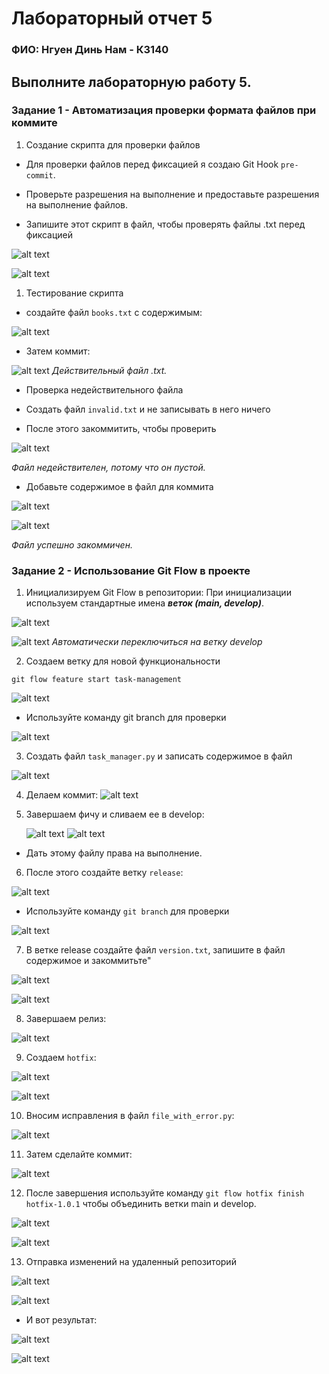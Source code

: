 # Лабораторный отчет 5

### ФИО: Нгуен Динь Нам - К3140

## Выполните лабораторную работу 5.

### Задание 1 - Автоматизация проверки формата файлов при коммите

1.  Создание скрипта для проверки файлов

- Для проверки файлов перед фиксацией я создаю Git Hook `pre-commit`.

- Проверьте разрешения на выполнение и предоставьте разрешения на выполнение файлов.
- Запишите этот скрипт в файл, чтобы проверять файлы .txt перед фиксацией

![alt text](./img/image-29.png)

![alt text](./img/image-30.png)

1. Тестирование скрипта

- создайте файл `books.txt` с содержимым:

![alt text](./img/image.png)

- Затем коммит:

![alt text](./img/image-1.png)
_Действительный файл .txt._

- Проверка недействительного файла

- Создать файл `invalid.txt` и не записывать в него ничего

- После этого закоммитить, чтобы проверить

![alt text](./img/image-2.png)

_Файл недействителен, потому что он пустой._

- Добавьте содержимое в файл для коммита

![alt text](./img/image-3.png)

![alt text](./img/image-4.png)

_Файл успешно закоммичен._

### Задание 2 - Использование Git Flow в проекте

1. Инициализируем Git Flow в репозитории: При инициализации используем стандартные имена **_веток (main, develop)_**.

![alt text](./img/image-5.png)

![alt text](./img/image-6.png)
_Автоматически переключиться на ветку develop_

2. Создаем ветку для новой функциональности

```
git flow feature start task-management
```

![alt text](./img/image-7.png)

- Используйте команду git branch для проверки

![alt text](./img/image-8.png)

3. Создать файл `task_manager.py` и записать содержимое в файл

![alt text](./img/image-9.png)

4. Делаем коммит:
   ![alt text](./img/image-10.png)

5. Завершаем фичу и сливаем ее в develop:

   ![alt text](./img/image-11.png)
   ![alt text](./img/image-12.png)

- Дать этому файлу права на выполнение.

6. После этого создайте ветку `release`:

![alt text](./img/image-13.png)

- Используйте команду `git branch` для проверки

![alt text](./img/image-14.png)

7. В ветке release создайте файл `version.txt`, запишите в файл содержимое и закоммитьте"

![alt text](./img/image-15.png)

![alt text](./img/image-16.png)

8. Завершаем релиз:

![alt text](./img/image-17.png)

9. Создаем `hotfix`:

![alt text](./img/image-18.png)

![alt text](./img/image-19.png)

10. Вносим исправления в файл `file_with_error.py`:

![alt text](./img/image-20.png)

11. Затем сделайте коммит:

![alt text](./img/image-21.png)

12. После завершения используйте команду `git flow hotfix finish hotfix-1.0.1` чтобы объединить ветки main и develop.

![alt text](./img/image-22.png)

![alt text](./img/image-24.png)

13. Отправка изменений на удаленный репозиторий

![alt text](./img/image-25.png)

![alt text](./img/image-26.png)

- И вот результат:

![alt text](./img/image-27.png)

![alt text](./img/image-28.png)
